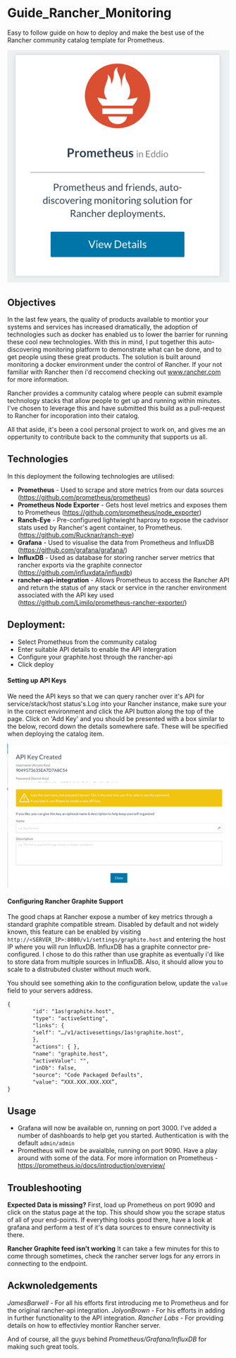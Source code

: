 # Guide_Rancher_Monitoring
Easy to follow guide on how to deploy and make the best use of the Rancher community catalog template for Prometheus.

![Catalog Entry](https://github.com/Rucknar/Guide_Rancher_Monitoring/blob/master/catalog-screen.png "Catalog Entry")

## Objectives

In the last few years, the quality of products available to montior your systems and services has increased dramatically, the adoption of technologies such as docker has enabled us to lower the barrier for running these cool new technologies.
With this in mind, I put together this auto-discovering monitoring platform to demonstrate what can be done, and to get people using these great products.
The solution is built around monitoring a docker environment under the control of Rancher. If your not familiar with Rancher then i'd reccomend checking out www.rancher.com for more information.

Rancher provides a community catalog where people can submit example technology stacks that allow people to get up and running within minutes.
I've chosen to leverage this and have submitted this build as a pull-request to Rancher for incoporation into their catalog.

All that aside, it's been a cool personal project to work on, and gives me an oppertunity to contribute back to the community that supports us all.

## Technologies

In this deployment the following technologies are utilised:

* **Prometheus** - Used to scrape and store metrics from our data sources (https://github.com/prometheus/prometheus)
* **Prometheus Node Exporter** - Gets host level metrics and exposes them to Prometheus (https://github.com/prometheus/node_exporter)
* **Ranch-Eye** - Pre-configured lightwieght haproxy to expose the cadvisor stats used by Rancher's agent container, to Prometheus. (https://github.com/Rucknar/ranch-eye)
* **Grafana** - Used to visualise the data from Prometheus and InfluxDB (https://github.com/grafana/grafana/)
* **InfluxDB** - Used as database for storing rancher server metrics that rancher exports via the graphite connector (https://github.com/influxdata/influxdb)
* **rancher-api-integration** - Allows Prometheus to access the Rancher API and return the status of any stack or service in the rancher environment associated with the API key used (https://github.com/Limilo/prometheus-rancher-exporter/)


## Deployment:

* Select Prometheus from the community catalog
* Enter suitable API details to enable the API intergration
* Configure your graphite.host through the rancher-api
* Click deploy

#### Setting up API Keys

We need the API keys so that we can query rancher over it's API for service/stack/host status's.Log into your Rancher instance, make sure your in the correct environment and click the API button along the top of the page.
Click on 'Add Key' and you should be presented with a box similar to the below, record down the details somewhere safe. These will be specified when deploying the catalog item.

![API Screen](https://github.com/Rucknar/Guide_Rancher_Monitoring/blob/master/API-Key.png "Creating a new API Key")

#### Configuring Rancher Graphite Support

The good chaps at Rancher expose a number of key metrics through a standard graphite compatible stream. Disabled by default and not widely known, this feature can be enabled by visiting `http://<SERVER_IP>:8080/v1/settings/graphite.host` and entering the host IP where you will run InfluxDB.
InfluxDB has a graphite connector pre-configured. I chose to do this rather than use graphite as eventually i'd like to store data from multiple sources in InfluxDB. Also, it should allow you to scale to a distrubuted cluster without much work.

You should see something akin to the configuration below, update the `value` field to your servers address.

```
{
		"id": "1as!graphite.host",
		"type": "activeSetting",
		"links": {
		"self": "…/v1/activesettings/1as!graphite.host",
		},
		"actions": { },
		"name": "graphite.host",
		"activeValue": "",
		"inDb": false,
		"source": "Code Packaged Defaults",
		"value": “XXX.XXX.XXX.XXX”,
}
```

## Usage
* Grafana will now be available on, running on port 3000. I've added a number of dashboards to help get you started. Authentication is with the default `admin/admin`
* Prometheus will now be avaialble, running on port 9090. Have a play around with some of the data. For more information on Prometheus - https://prometheus.io/docs/introduction/overview/

## Troubleshooting

**Expected Data is missing?**
First, load up Prometheus on port 9090 and click on the status page at the top. This should show you the scrape status of all of your end-points.
If everything looks good there, have a look at grafana and perform a test of it's data sources to ensure connectivity is there.

**Rancher Graphite feed isn't working**
It can take a few minutes for this to come through sometimes, check the rancher server logs for any errors in connecting to the endpoint.

## Ackwnoledgements

*JamesBarwell* - For all his efforts first introducing me to Prometheus and for the original rancher-api integration.
*JolyonBrown* - For his efforts in adding in further functionality to the API integration.
*Rancher Labs* - For providing details on how to effectivley montior Rancher server.

And of course, all the guys behind *Prometheus/Grafana/InfluxDB* for making such great tools.

